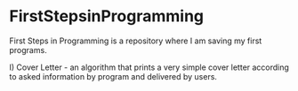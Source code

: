 # FirstStepsinProgramming
First Steps in Programming is a repository where I am saving my first programs.

I) Cover Letter - an algorithm that prints a very simple cover letter according to asked information by program and delivered by users.
